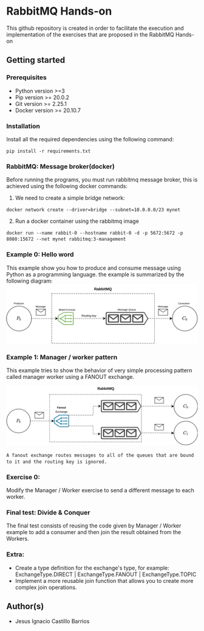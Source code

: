 # RabbitMQ Hands-on
This github repository is created in order to facilitate the execution and implementation of the exercises that are proposed in the RabbitMQ Hands-on
## Getting started
### Prerequisites
- Python version >=3
- Pip version >= 20.0.2 
- Git version >= 2.25.1
- Docker version >= 20.10.7
### Installation
Install all the required dependencies using the following command:
```
pip install -r requirements.txt
```
### RabbitMQ: Message broker(docker)
Before running the programs, you must run rabbitmq message broker, this is achieved using the following docker commands:

1. We need to create a simple bridge network:

```
docker network create --driver=bridge --subnet=10.0.0.0/23 mynet
```

2. Run a docker container using the rabbitmq image

```
docker run --name rabbit-0 --hostname rabbit-0 -d -p 5672:5672 -p 8080:15672 --net mynet rabbitmq:3-management
```

### Example 0: Hello word 
This example show you how to produce and consume message using Python as a programming language. the example is summarized by the following diagram:  
![ex0](./images/ex0.png)

### Example 1: Manager / worker pattern
This example tries to show the behavior of very simple processing pattern called manager worker using a FANOUT exchange. 

![ex1](./images/ex1.png)

```A fanout exchange routes messages to all of the queues that are bound to it and the routing key is ignored.```


### Exercise 0:
Modify the Manager / Worker exercise to send a different message to each worker.

### Final test: Divide & Conquer
The final test consists of reusing the code given by Manager / Worker example to add a consumer and then join the result obtained from the Workers.
### Extra:
- Create a type definition for the exchange's type, for example: ExchangeType.DIRECT | ExchangeType.FANOUT | ExchangeType.TOPIC
- Implement a more reusable join function that allows you to create more complex join operations. 

## Author(s)
- Jesus Ignacio Castillo Barrios 
